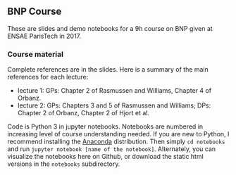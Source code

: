 ## BNP Course

These are slides and demo notebooks for a 9h course on BNP given at ENSAE ParisTech in 2017.

### Course material
Complete references are in the slides. Here is a summary of the main references for each lecture:
* lecture 1: GPs: Chapter 2 of Rasmussen and Williams, Chapter 4 of Orbanz.
* lecture 2: GPs: Chapters 3 and 5 of Rasmussen and Williams; DPs: Chapter 2 of Orbanz, Chapter 2 of Hjort et al.  

Code is Python 3 in jupyter notebooks. Notebooks are numbered in increasing level of course understanding needed. If you are new to Python, I recommend installing the [Anaconda](https://www.anaconda.com/download/#macos) distribution. Then simply
`cd notebooks`
and run
`jupyter notebook [name of the notebook]`. Alternately, you can visualize the notebooks here on Github, or download the static html versions in the `notebooks` subdirectory.
